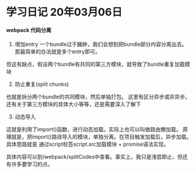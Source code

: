 # 学习日记 20年03月06日

#### webpack 代码分离

1. 增加entry
一个bundle过于臃肿，我们会想到把bundle部分内容分离出去。
那最简单的办法就是多个entry即可。

但这有缺点，假设两个bundle有共同的第三方模块，就导致了bundle重复加载模块

2. 防止重复(split chunks)

也就是拆分两个bundle的共同模块，然后单独打包。
这里有区分异步或非异步。还有关于第三方模块的具体大小等等，还是需要深入了解下

3. 动态导入

这就是利用了import()函数，进行动态加载。实际上也可以叫做路由懒加载。
原理就是，把import()路径导入的模块，单独分离。在项目触发加载后，异步加载。
具体思路就是 通过script标签script.src加载模块 + promise语法实现。

具体内容可以到/webpack/splitCodes中查看。事实上，我只是浅尝即止，但还有许多要学习的点。